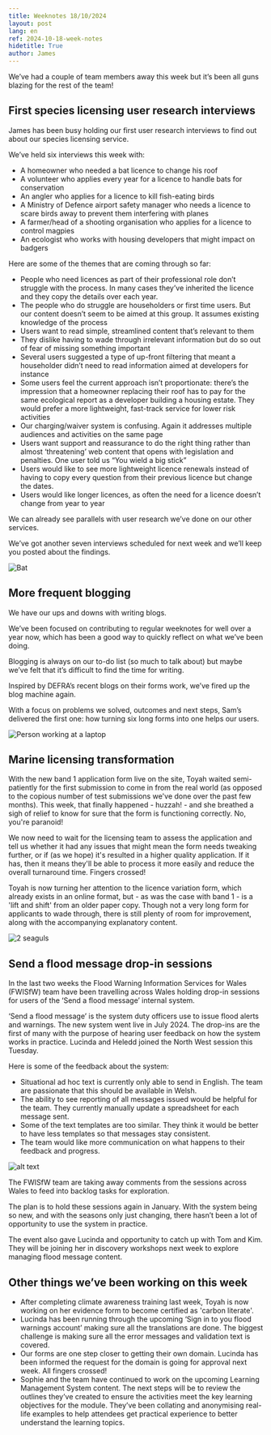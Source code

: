 ```yaml
---
title: Weeknotes 18/10/2024
layout: post
lang: en
ref: 2024-10-18-week-notes
hidetitle: True
author: James
---
```


We’ve had a couple of team members away this week but it’s been all guns blazing for the rest of the team! 

## First species licensing user research interviews

James has been busy holding our first user research interviews to find out about our species licensing service. 

We’ve held six interviews this week with: 

+ A homeowner who needed a bat licence to change his roof
+ A volunteer who applies every year for a licence to handle bats for conservation
+ An angler who applies for a licence to kill fish-eating birds
+ A Ministry of Defence airport safety manager who needs a licence to scare birds away to prevent them interfering with planes
+ A farmer/head of a shooting organisation who applies for a licence to control magpies
+ An ecologist who works with housing developers that might impact on badgers 

Here are some of the themes that are coming through so far: 

+ People who need licences as part of their professional role don’t struggle with the process. In many cases they’ve inherited the licence and they copy the details over each year.
+ The people who do struggle are householders or first time users. But our content doesn’t seem to be aimed at this group. It assumes existing knowledge of the process
+ Users want to read simple, streamlined content that’s relevant to them
+ They dislike having to wade through irrelevant information but do so out of fear of missing something important
+ Several users suggested a type of up-front filtering that meant a householder didn’t need to read information aimed at developers for instance
+ Some users feel the current approach isn’t proportionate: there’s the impression that a homeowner replacing their roof has to pay for the same ecological report as a developer building a housing estate. They would prefer a more lightweight, fast-track service for lower risk activities
+ Our charging/waiver system is confusing. Again it addresses multiple audiences and activities on the same page
+ Users want support and reassurance to do the right thing rather than almost ‘threatening’ web content that opens with legislation and penalties. One user told us “You wield a big stick”
+ Users would like to see more lightweight licence renewals instead of having to copy every question from their previous licence but change the dates.
+ Users would like longer licences, as often the need for a licence doesn’t change from year to year

We can already see parallels with user research we’ve done on our other services. 

We’ve got another seven interviews scheduled for next week and we’ll keep you posted about the findings. 

![Bat](https://github.com/nrw-digital/week-notes/blob/90070b24493378962c049574342c393ba8339481/images/18102024-001.jpg?raw=true)

## More frequent blogging

We have our ups and downs with writing blogs. 

We’ve been focused on contributing to regular weeknotes for well over a year now, which has been a good way to quickly reflect on what we’ve been doing. 

Blogging is always on our to-do list (so much to talk about) but maybe we’ve felt that it’s difficult to find the time for writing. 

Inspired by DEFRA’s recent blogs on their forms work, we’ve fired up the blog machine again. 

With a focus on problems we solved, outcomes and next steps, Sam’s delivered the first one: how turning six long forms into one helps our users. 

![Person working at a laptop](https://github.com/nrw-digital/week-notes/blob/90070b24493378962c049574342c393ba8339481/images/18102024-002.jpg?raw=true)

## Marine licensing transformation
 
With the new band 1 application form live on the site, Toyah waited semi-patiently for the first submission to come in from the real world (as opposed to the copious number of test submissions we've done over the past few months). This week, that finally happened - huzzah! - and she breathed a sigh of relief to know for sure that the form is functioning correctly. No, you're paranoid! 
 
We now need to wait for the licensing team to assess the application and tell us whether it had any issues that might mean the form needs tweaking further, or if (as we hope) it's resulted in a higher quality application. If it has, then it means they'll be able to process it more easily and reduce the overall turnaround time. Fingers crossed! 
 
Toyah is now turning her attention to the licence variation form, which already exists in an online format, but - as was the case with band 1 - is a 'lift and shift' from an older paper copy. Though not a very long form for applicants to wade through, there is still plenty of room for improvement, along with the accompanying explanatory content. 

![2 seaguls](https://github.com/nrw-digital/week-notes/blob/90070b24493378962c049574342c393ba8339481/images/18102024-003.jpg?raw=true)

## Send a flood message drop-in sessions

In the last two weeks the Flood Warning Information Services for Wales (FWISfW) team have been travelling across Wales holding drop-in sessions for users of the ‘Send a flood message’ internal system. 

‘Send a flood message’ is the system duty officers use to issue flood alerts and warnings. The new system went live in July 2024. The drop-ins are the first of many with the purpose of hearing user feedback on how the system works in practice. Lucinda and Heledd joined the North West session this Tuesday.

Here is some of the feedback about the system:

+ Situational ad hoc text is currently only able to send in English. The team are passionate that this should be available in Welsh.
+ The ability to see reporting of all messages issued would be helpful for the team. They currently manually update a spreadsheet for each message sent.
+ Some of the text templates are too similar. They think it would be better to have less templates so that messages stay consistent.
+ The team would like more communication on what happens to their feedback and progress.

![alt text](https://github.com/nrw-digital/week-notes/blob/90070b24493378962c049574342c393ba8339481/images/18102924-004.png?raw=true)

The FWISfW team are taking away comments from the sessions across Wales to feed into backlog tasks for exploration.

The plan is to hold these sessions again in January. With the system being so new, and with the seasons only just changing, there hasn’t been a lot of opportunity to use the system in practice.

The event also gave Lucinda and opportunity to catch up with Tom and Kim. They will be joining her in discovery workshops next week to explore managing flood message content.

## Other things we’ve been working on this week

+ After completing climate awareness training last week, Toyah is now working on her evidence form to become certified as 'carbon literate'.
+ Lucinda has been running through the upcoming ‘Sign in to you flood warnings account’ making sure all the translations are done. The biggest challenge is making sure all the error messages and validation text is covered.
+ Our forms are one step closer to getting their own domain. Lucinda has been informed the request for the domain is going for approval next week. All fingers crossed!
+ Sophie and the team have continued to work on the upcoming Learning Management System content. The next steps will be to review the outlines they’ve created to ensure the activities meet the key learning objectives for the module. They’ve been collating and anonymising real-life examples to help attendees get practical experience to better understand the learning topics.

